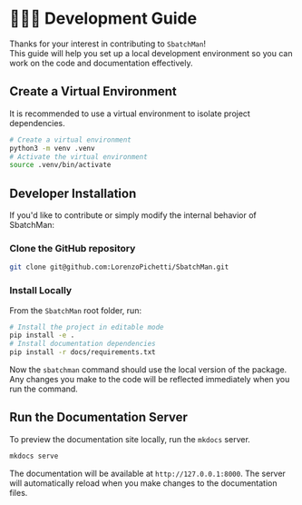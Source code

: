 # 👨🏻‍💻 Development Guide

Thanks for your interest in contributing to `SbatchMan`!  
This guide will help you set up a local development environment so you can work on the code and documentation effectively.

## Create a Virtual Environment

It is recommended to use a virtual environment to isolate project dependencies.

```bash
# Create a virtual environment
python3 -m venv .venv
# Activate the virtual environment
source .venv/bin/activate
```

## Developer Installation

If you'd like to contribute or simply modify the internal behavior of SbatchMan:

### Clone the GitHub repository

```bash
git clone git@github.com:LorenzoPichetti/SbatchMan.git
```

### Install Locally

From the `SbatchMan` root folder, run: 

```bash
# Install the project in editable mode
pip install -e .
# Install documentation dependencies
pip install -r docs/requirements.txt
```

Now the `sbatchman` command should use the local version of the package. Any changes you make to the code will be reflected immediately when you run the command.

## Run the Documentation Server

To preview the documentation site locally, run the `mkdocs` server.

```bash
mkdocs serve
```

The documentation will be available at `http://127.0.0.1:8000`. The server will automatically reload when you make changes to the documentation files.